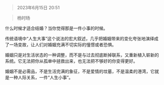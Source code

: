 > 2023年6月15日 20:51

> 杨时旸

什么时候才适合结婚？当你觉得那是一件小事的时候。

传统语境中“人生大事”这个说法的宏大叙述，几乎把婚姻带来的变化夸张地演绎成了一场变故，让人们对婚姻充满不切实际的憧憬或者恐惧。

婚姻只是对生活状态的一种调整，而不是与过去彻底断掉联系，又重新植入崭新的系统。它无法把你从孤单中拯救出来，也无法把不够好的你变得更好。

婚姻不是必需品，不是生活完满的象征，不是爱情的坟墓，不是温柔的港湾，它就是一种人际关系，一件“人生小事”。